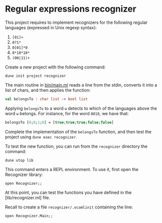# Regular expressions recognizer

This project requires to implement recognizers for the following
regular languages (expressed in Unix regexp syntax):
1. `[01]+`
1. `0?1*`
2. `0[01]*0`
4. `0*10*10*`
5. `(00|11)+`

Create a new project with the following command:
```
dune init project recognizer
```

The main routine in [bin/main.ml](bin/main.ml) reads a line from the stdin,
converts it into a list of chars, and then applies the function:
```ocaml
val belongsTo : char list -> bool list
```
Applying `belongsTo` to a word `w` detects to which of the languages above
the word `w` belongs.
For instance, for the word `0010`, we have that:
```ocaml
belongsTo [0;0;1;0] = [true;true;true;false;false]
```

Complete the implementation of the `belongsTo` function,
and then test the project using `dune exec recognizer`.

To test the new function, you can run from the `recognizer` directory
the command:
```
dune utop lib
```
This command enters a REPL environment. To use it, first open the Recognizer library:
```
open Recognizer;;
```
At this point, you can test the functions you have defined in the [lib/recognizer.ml] file.

Recall to create a file `recognizer/.ocamlinit` containing the line:
```
open Recognizer.Main;;
```
